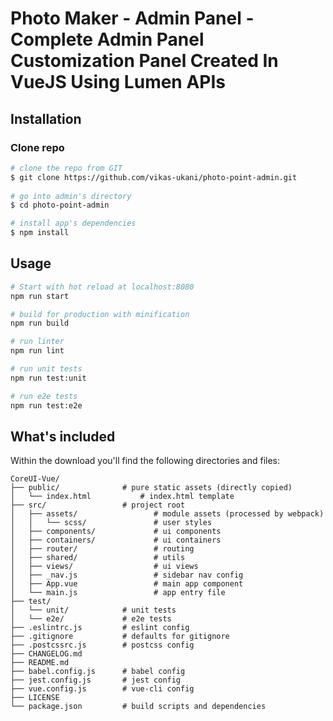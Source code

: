 # Photo Maker - Admin Panel - Complete Admin Panel Customization Panel Created In VueJS Using Lumen APIs

## Installation

### Clone repo

```bash
# clone the repo from GIT
$ git clone https://github.com/vikas-ukani/photo-point-admin.git
    
# go into admin's directory
$ cd photo-point-admin

# install app's dependencies
$ npm install
```

## Usage

```bash
# Start with hot reload at localhost:8080
npm run start

# build for production with minification
npm run build

# run linter
npm run lint

# run unit tests
npm run test:unit

# run e2e tests
npm run test:e2e

```

## What's included

Within the download you'll find the following directories and files:

```
CoreUI-Vue/
├── public/              # pure static assets (directly copied)
│   └── index.html           # index.html template
├── src/                 # project root
│   ├── assets/                 # module assets (processed by webpack)
│   │   └── scss/               # user styles
│   ├── components/             # ui components
│   ├── containers/             # ui containers
│   ├── router/                 # routing
│   ├── shared/                 # utils
│   ├── views/                  # ui views
│   ├── _nav.js                 # sidebar nav config
│   ├── App.vue                 # main app component
│   └── main.js                 # app entry file
├── test/
│   └── unit/            # unit tests
│   └── e2e/             # e2e tests
├── .eslintrc.js         # eslint config
├── .gitignore           # defaults for gitignore
├── .postcssrc.js        # postcss config
├── CHANGELOG.md
├── README.md
├── babel.config.js      # babel config
├── jest.config.js       # jest config
├── vue.config.js        # vue-cli config
├── LICENSE
└── package.json         # build scripts and dependencies
```
